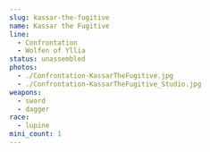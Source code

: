 ```yaml
---
slug: kassar-the-fugitive
name: Kassar the Fugitive
line:
  - Confrontation
  - Wolfen of Yllia
status: unassembled
photos:
  - ./Confrontation-KassarTheFugitive.jpg
  - ./Confrontation-KassarTheFugitive_Studio.jpg
weapons:
  - sword
  - dagger
race:
  - lupine
mini_count: 1
---
```


